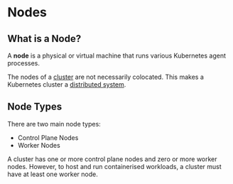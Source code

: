
# Nodes

## What is a Node?

A **node** is a physical or virtual machine that runs various Kubernetes agent processes.

The nodes of a [cluster](../clusters) are not necessarily colocated. This makes a Kubernetes cluster a [distributed 
system](../../03-concepts/distributed-system).

## Node Types

There are two main node types:
- Control Plane Nodes
- Worker Nodes

A cluster has one or more control plane nodes and zero or more worker nodes. However, to host and run containerised 
workloads, a cluster must have at least one worker node.

